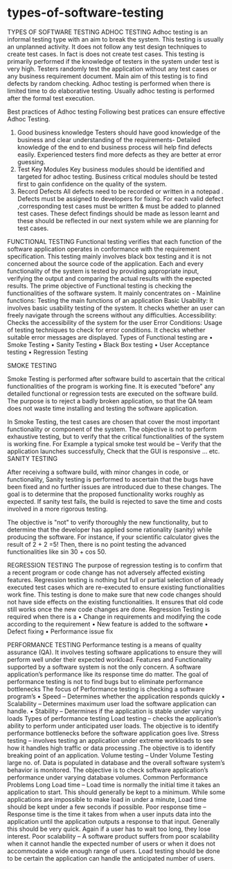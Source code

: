 # types-of-software-testing

TYPES OF SOFTWARE TESTING
ADHOC TESTING
Adhoc testing is an informal testing type with an aim to break the system. This testing is usually an unplanned activity. It does not follow any test design techniques to create test cases. In fact is does not create test cases. This testing is primarily performed if the knowledge of testers in the system under test is very high. Testers randomly test the application without any test cases or any business requirement document. Main aim of this testing is to find defects by random checking.
Adhoc testing is performed when there is limited time to do elaborative testing. Usually adhoc testing is performed after the formal test execution.

Best practices of Adhoc testing
 Following best pratices can ensure effective Adhoc Testing.
1.	Good business knowledge
Testers should have good knowledge of the business and clear understanding of the requirements- Detailed knowledge of the end to end business process will help find defects easily. Experienced testers find more defects as they are better at error guessing.
2.	Test Key Modules
Key business modules should be identified and targeted for adhoc testing. Business critical modules should be tested first to gain confidence on the quality of the system.
3.	Record Defects
All defects need to be recorded or written in a notepad . Defects must be assigned to developers for fixing. For each valid defect ,corresponding test cases must be written & must be added to planned test cases.
These defect findings should be made as lesson learnt and these should be reflected in our next system while we are planning for test cases.



FUNCTIONAL TESTING
Functional testing verifies that each function of the software application operates in conformance with the requirement specification. This testing mainly involves black box testing and it is not concerned about the source code of the application. Each and every functionality of the system is tested by providing appropriate input, verifying the output and comparing the actual results with the expected results.
The prime objective of Functional testing is   checking the functionalities of the software system. It mainly concentrates on -
Mainline functions:  Testing the main functions of an application
Basic Usability: It involves basic usability testing of the system. It checks whether an user can freely navigate through the screens without any difficulties.
Accessibility:  Checks the accessibility of the system for the user
Error Conditions: Usage of testing techniques to check for error conditions.  It checks whether suitable error messages are displayed.
Types of Functional testing are
•	Smoke Testing
•	Sanity Testing
•	Black Box testing
•	User Acceptance testing
•	Regression Testing

SMOKE TESTING
 
Smoke Testing is performed after software build to ascertain that the critical functionalities of the program is working fine. It is executed "before" any detailed functional or regression tests are executed on the software build. The purpose is to reject a badly broken application, so that the QA team does not waste time installing and testing the software application.

In Smoke Testing, the test cases are chosen that cover the most important functionality or component of the system. The objective is not to perform exhaustive testing, but to verify that the critical functionalities of the system is working fine.
For Example a typical smoke test would be – Verify that the application launches successfully, Check that the GUI is responsive ... etc.
SANITY TESTING

After receiving a software build, with minor changes in code, or functionality, Sanity testing is performed to ascertain that the bugs have been fixed and no further issues are introduced due to these changes. The goal is to determine that the proposed functionality works roughly as expected. If sanity test fails, the build is rejected to save the time and costs involved in a more rigorous testing.

The objective is "not" to verify thoroughly the new functionality, but to determine that the developer has applied some rationality (sanity) while producing the software. For instance, if your scientific calculator gives the result of 2 + 2 =5! Then, there is no point testing the advanced functionalities like sin 30 + cos 50.

REGRESSION TESTING
The purpose of regression testing is to confirm that a recent program or code change has not adversely affected existing features.
Regression testing is nothing but full or partial selection of already executed test cases which are re-executed to ensure existing functionalities work fine.
This testing is done to make sure that new code changes should not have side effects on the existing functionalities. It ensures that old code still works once the new code changes are done.
Regression Testing is required when there is a
•	Change in requirements and modifying the code according to the requirement
•	New feature is added to the software
•	Defect fixing
•	Performance issue fix 
 




PERFORMANCE TESTING
Performance testing is a means of quality assurance (QA). It involves testing software applications to ensure they will perform well under their expected workload.
Features and Functionality supported by a software system is not the only concern. A software application’s performance like its response time do matter. The goal of performance testing is not to find bugs but to eliminate performance bottlenecks
The focus of Performance testing is checking a software program’s
•	Speed – Determines whether the application responds quickly
•	Scalability – Determines maximum user load the software application can handle.
•	Stability – Determines if the application is stable under varying loads
 Types of performance testing
 Load testing – checks the application’s ability to perform under anticipated user loads. The objective is to identify performance bottlenecks before the software application goes live.
Stress testing – involves testing an application under extreme workloads to see how it handles high traffic or data processing .The objective is to identify breaking point of an application.
Volume testing – Under Volume Testing large no. of. Data is populated in database and the overall software system’s behavior is monitored. The objective is to check software application’s performance under varying database volumes.
Common Performance Problems
Long Load time – Load time is normally the initial time it takes an application to start. This should generally be kept to a minimum. While some applications are impossible to make load in under a minute, Load time should be kept under a few seconds if possible. 
Poor response time – Response time is the time it takes from when a user inputs data into the application until the application outputs a response to that input. Generally this should be very quick. Again if a user has to wait too long, they lose interest. 
Poor scalability – A software product suffers from poor scalability when it cannot handle the expected number of users or when it does not accommodate a wide enough range of users. Load testing should be done to be certain the application can handle the anticipated number of users.






